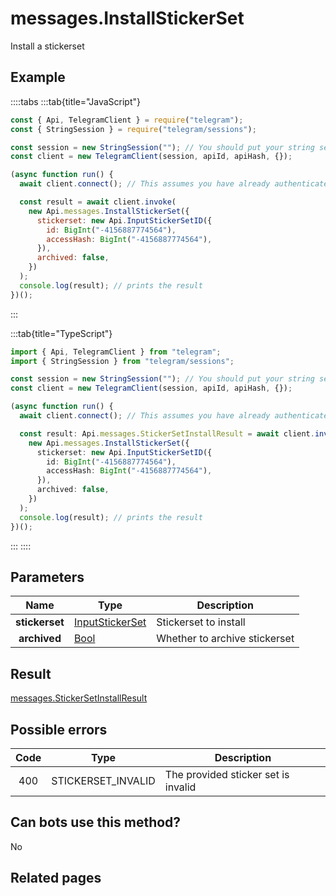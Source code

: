 # messages.InstallStickerSet

Install a stickerset

## Example

::::tabs
:::tab{title="JavaScript"}

```js
const { Api, TelegramClient } = require("telegram");
const { StringSession } = require("telegram/sessions");

const session = new StringSession(""); // You should put your string session here
const client = new TelegramClient(session, apiId, apiHash, {});

(async function run() {
  await client.connect(); // This assumes you have already authenticated with .start()

  const result = await client.invoke(
    new Api.messages.InstallStickerSet({
      stickerset: new Api.InputStickerSetID({
        id: BigInt("-4156887774564"),
        accessHash: BigInt("-4156887774564"),
      }),
      archived: false,
    })
  );
  console.log(result); // prints the result
})();
```

:::

:::tab{title="TypeScript"}

```ts
import { Api, TelegramClient } from "telegram";
import { StringSession } from "telegram/sessions";

const session = new StringSession(""); // You should put your string session here
const client = new TelegramClient(session, apiId, apiHash, {});

(async function run() {
  await client.connect(); // This assumes you have already authenticated with .start()

  const result: Api.messages.StickerSetInstallResult = await client.invoke(
    new Api.messages.InstallStickerSet({
      stickerset: new Api.InputStickerSetID({
        id: BigInt("-4156887774564"),
        accessHash: BigInt("-4156887774564"),
      }),
      archived: false,
    })
  );
  console.log(result); // prints the result
})();
```

:::
::::

## Parameters

|      Name      | Type                                                              | Description                   |
| :------------: | ----------------------------------------------------------------- | ----------------------------- |
| **stickerset** | [InputStickerSet](https://core.telegram.org/type/InputStickerSet) | Stickerset to install         |
|  **archived**  | [Bool](https://core.telegram.org/type/Bool)                       | Whether to archive stickerset |

## Result

[messages.StickerSetInstallResult](https://core.telegram.org/type/messages.StickerSetInstallResult)

## Possible errors

| Code | Type               | Description                         |
| :--: | ------------------ | ----------------------------------- |
| 400  | STICKERSET_INVALID | The provided sticker set is invalid |

## Can bots use this method?

No

## Related pages
